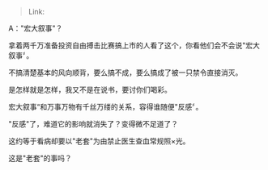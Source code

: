 > Link: 

A："宏大叙事"？

拿着两千万准备投资自由搏击比赛搞上市的人看了这个，你看他们会不会说"宏大叙事〞。

不搞清楚基本的风向顺背，要么搞不成，要么搞成了被一只禁令直接消灭。

是怎样就是怎样，我又不是在说书，要讨你们喝彩。

宏大叙事“和万事万物有千丝万缕的关系，容得谁随便"反感〞。

"反感"了，难道它的影响就消失了？变得微不足道了？

这约等于看病却要以"老套"为由禁止医生查血常规照×光。

这是"老套"的事吗？
